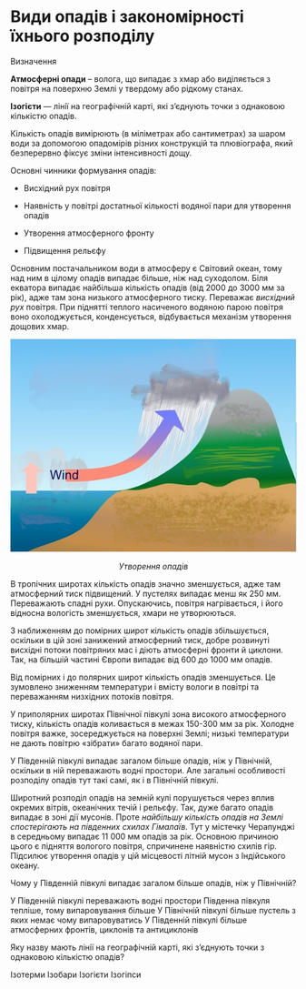 # Види опадiв i закономiрностi їхнього розподiлу

<div class="eoz-wrap">
<span class="eoz">Визначення</span>
<div class="eoz-text">
<p><b>Атмосфернi опади</b> – волога, що випадає з хмар або видiляється
з повiтря на поверхню Землi у твердому або рiдкому станах.</p>
<b>Iзогiєти</b> — лiнiї на географiчнiй картi, якi з’єднують точки з однаковою кiлькiстю опадiв.
</div>
</div>

Кількість опадів вимірюють (в міліметрах або сантиметрах)
за шаром води за допомогою <span class="p1">опадомірів</span> різних конструкцій
та <span class="p1">плювіографа</span>, який безперервно фіксує зміни інтенсивності дощу.

Основні чинники формування опадів:

-   Висхідний рух повітря

-   Наявність у повітрі достатньої кількості водяної пари для утворення опадів

-   Утворення атмосферного фронту

-   Підвищення рельєфу

Основним постачальником води в атмосферу є Світовий океан, тому над ним
в цілому опадів випадає більше, ніж над суходолом. <span class="p1">Біля екватора</span>
випадає найбільша кількість опадів (від 2000 до 3000 мм за рік), адже
там зона низького атмосферного тиску. Переважає *висхідний рух* повітря.
При піднятті теплого насиченого водяною парою повітря воно
охолоджується, конденсується, відбувається механізм утворення дощових
хмар.

<div align="center">
<img src="13.png">
<p><i>Утворення опадів</i></p>
</div>

<span class="p1">В тропічних широтах</span> кількість опадів значно зменшується, адже там
атмосферний тиск підвищений. У пустелях випадає менш як 250 мм.
Переважають спадні рухи. Опускаючись, повітря нагрівається, і його
відносна вологість зменшується, хмари не утворюються.

З наближенням до <span class="p1">помірних широт</span> кількість опадів збільшується,
оскільки в цій зоні занижений атмосферний тиск, добре розвинуті висхідні
потоки повітряних мас і діють атмосферні фронти й циклони. Так, на
більшій частині Європи випадає від 600 до 1000 мм опадів.

<span class="p1">Від помірних і до полярних широт</span> кількість опадів зменшується. Це
зумовлено зниженням температури і вмісту вологи в повітрі та
переважанням низхідних потоків повітря.

У <span class="p1">приполярних широтах</span> Північної півкулі зона високого атмосферного
тиску, кількість опадів коливається в межах 150-300 мм за рік. Холодне
повітря важке, зосереджується на поверхні Землі; низькі температури не
дають повітрю «зібрати» багато водяної пари.

У <span class="p1">Південній півкулі</span> випадає загалом більше опадів, ніж у Північній,
оскільки в ній переважають водні простори. Але загальні особливості
розподілу опадів тут такі самі, як і в Північній півкулі.

Широтний розподіл опадів на земній кулі порушується через вплив окремих
вітрів, океанічних течій і рельєфу. Так, дуже багато опадів випадає в
зоні дії мусонів. Проте *найбільшу кількість опадів на Землі спостерігають на південних схилах Гімалаїв*. Тут у містечку Черапунджі в
середньому випадає 11 000 мм опадів за рік. Основною причиною цього є
підняття вологого повітря, спричинене наявністю схилів гір. Підсилює
утворення опадів у цій місцевості літній мусон з Індійського океану.

<quiz>
<question>
<p>Чому у Південній півкулі випадає загалом більше опадів, ніж у Північній?</p>
<answer correct>У Південній півкулі переважають водні простори</answer>
<answer>Південна півкуля тепліше, тому випаровування більше</answer>
<answer>У Північній півкулі більше пустель з яких немає чому випаровуватись</answer>
<answer>У Південній півкулі більше атмосферних фронтів, циклонів та антициклонів</answer>
</question>
<question>
<p>Яку назву мають лiнiї на географічній карті, якi з’єднують точки з однаковою кiлькiстю опадiв?</p>
<answer>Ізотерми</answer>
<answer>Ізобари</answer>
<answer correct>Ізогієти</answer>
<answer>Ізогіпси</answer>
</question>
</quiz>
